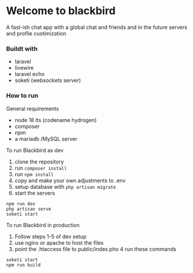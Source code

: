 # Welcome to blackbird
A fast-ish chat app with a global chat and friends and in the future servers and profile custimization

### Buildt with 
- laravel
- livewire
- laravel echo
- soketi (websockets server)

### How to run
General requirements
- node 18 lts (codename hydrogen)
- composer
- npm
- a mariadb /MySQL server

To run Blackbird as dev
1. clone the repository 
2. run ``` composer install ```
3. run ``` npm install ```
4. copy and make your own adjustments to .env
5. setup database with ``` php artisan migrate ```
6. start the servers
```
npm run dev
php artisan serve 
soketi start
```

To run Blackbird in production
1. Follow steps 1-5 of dev setup
2. use nginx or apache to host the files
3. point the .htaccess file to public/index.pho
4 run these commands
``` 
soketi start
npm run build 
```

